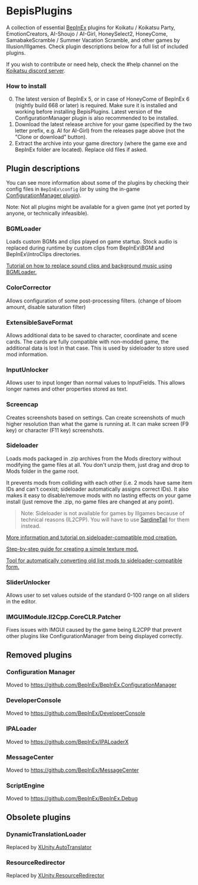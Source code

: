# BepisPlugins
A collection of essential [BepInEx](https://github.com/BepInEx/BepInEx) plugins for Koikatu / Koikatsu Party, EmotionCreators, AI-Shoujo / AI-Girl, HoneySelect2, HoneyCome, SamabakeScramble / Summer Vacation Scramble, and other games by Illusion/Illgames. Check plugin descriptions below for a full list of included plugins. 

If you wish to contribute or need help, check the #help channel on the [Koikatsu discord server](https://discord.gg/hevygx6).

### How to install
0. The latest version of BepInEx 5, or in case of HoneyCome of BepInEx 6 (nightly build 668 or later) is required. Make sure it is installed and working before installing BepisPlugins. Latest version of the ConfigurationManager plugin is also recommended to be installed.
1. Download the latest release archive for your game (specified by the two letter prefix, e.g. AI for AI-Girl) from the releases page above (not the "Clone or download" button).
2. Extract the archive into your game directory (where the game exe and BepInEx folder are located). Replace old files if asked.

## Plugin descriptions
You can see more information about some of the plugins by checking their config files in `BepInEx\config` (or by using the in-game [ConfigurationManager plugin](https://github.com/BepInEx/BepInEx.ConfigurationManager)).

Note: Not all plugins might be available for a given game (not yet ported by anyone, or technically infeasible).

### BGMLoader
Loads custom BGMs and clips played on game startup. Stock audio is replaced during runtime by custom clips from BepInEx\BGM and BepInEx\IntroClips directories.

[Tutorial on how to replace sound clips and background music using BGMLoader.](https://github.com/IllusionMods/BepisPlugins/wiki/BGM-Loader)

### ColorCorrector
Allows configuration of some post-processing filters. (change of bloom amount, disable saturation filter)

### ExtensibleSaveFormat
Allows additional data to be saved to character, coordinate and scene cards. The cards are fully compatible with non-modded game, the additional data is lost in that case. This is used by sideloader to store used mod information.

### InputUnlocker
Allows user to input longer than normal values to InputFields. This allows longer names and other properties stored as text.

### Screencap
Creates screenshots based on settings. Can create screenshots of much higher resolution than what the game is running at. It can make screen (F9 key) or character (F11 key) screenshots.

### Sideloader
Loads mods packaged in .zip archives from the Mods directory without modifying the game files at all. You don't unzip them, just drag and drop to Mods folder in the game root.

It prevents mods from colliding with each other (i.e. 2 mods have same item IDs and can't coexist; sideloader automatically assigns correct IDs). It also makes it easy to disable/remove mods with no lasting effects on your game install (just remove the .zip, no game files are changed at any point).

> Note: Sideloader is not available for games by Illgames because of technical reasons (IL2CPP). You will have to use [SardineTail](https://github.com/MaybeSamigroup/SVS-SardineTail/wiki) for them instead.

[More information and tutorial on sideloader-compatible mod creation.](https://github.com/IllusionMods/BepisPlugins/wiki/1-Introduction-to-zipmod-format)

[Step-by-step guide for creating a simple texture mod.](https://github.com/IllusionMods/BepisPlugins/wiki/2-How-to-create-a-simple-zipmod)

[Tool for automatically converting old list mods to sideloader-compatible form.](https://github.com/IllusionMods/ZipStudio/releases)

### SliderUnlocker
Allows user to set values outside of the standard 0-100 range on all sliders in the editor.

### IMGUIModule.Il2Cpp.CoreCLR.Patcher
Fixes issues with IMGUI caused by the game being IL2CPP that prevent other plugins like ConfigurationManager from being displayed correctly.

## Removed plugins

### Configuration Manager
Moved to https://github.com/BepInEx/BepInEx.ConfigurationManager

### DeveloperConsole
Moved to https://github.com/BepInEx/DeveloperConsole

### IPALoader
Moved to https://github.com/BepInEx/IPALoaderX

### MessageCenter
Moved to https://github.com/BepInEx/MessageCenter

### ScriptEngine
Moved to https://github.com/BepInEx/BepInEx.Debug

## Obsolete plugins
### DynamicTranslationLoader
Replaced by [XUnity.AutoTranslator](https://github.com/bbepis/XUnity.AutoTranslator)

### ResourceRedirector
Replaced by [XUnity.ResourceRedirector](https://github.com/bbepis/XUnity.AutoTranslator)
